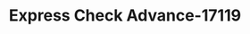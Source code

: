 ---
f_zip-code: 23970
f_state-code: VA
title: Express Check Advance-17119
f_phone: 434-955-2274
f_city-only: South Hill
f_address: 825 W Danville Street South Hill
f_location-unique-id: '17119'
slug: express-check-advance-17119
updated-on: '2024-05-30T13:46:58.046Z'
created-on: '2024-05-30T13:36:59.803Z'
published-on: '2024-05-30T13:54:32.469Z'
f_city-state: cms/city/south-hill-va.md
f_company: cms/company/express-check-advance.md
f_state: cms/state/virginia.md
layout: '[payday-loan].html'
tags: payday-loan
---